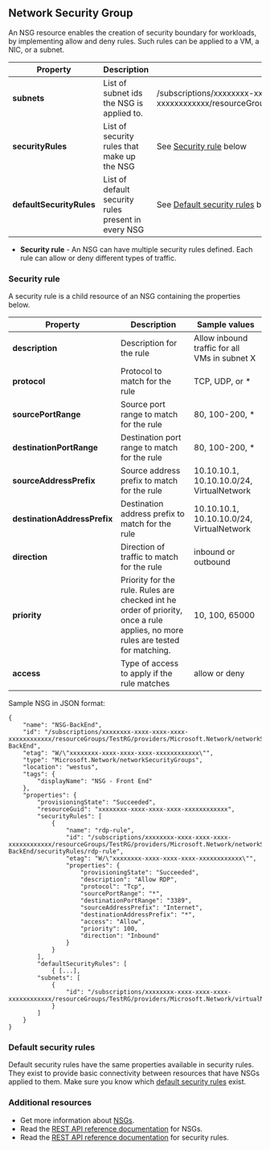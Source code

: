 ## Network Security Group
An NSG resource enables the creation of security boundary for workloads, by implementing allow and deny rules. Such rules can be applied to a VM, a NIC, or a subnet.

| Property | Description | Sample values |
| --- | --- | --- |
| **subnets** |List of subnet ids the NSG is applied to. |/subscriptions/xxxxxxxx-xxxx-xxxx-xxxx-xxxxxxxxxxxx/resourceGroups/TestRG/providers/Microsoft.Network/virtualNetworks/TestVNet/subnets/FrontEnd |
| **securityRules** |List of security rules that make up the NSG |See [Security rule](#Security-rule) below |
| **defaultSecurityRules** |List of default security rules present in every NSG |See [Default security rules](#Default-security-rules) below |

* **Security rule** - An NSG can have multiple security rules defined. Each rule can allow or deny different types of traffic.

### Security rule
A security rule is a child resource of an NSG containing the properties below.

| Property | Description | Sample values |
| --- | --- | --- |
| **description** |Description for the rule |Allow inbound traffic for all VMs in subnet X |
| **protocol** |Protocol to match for the rule |TCP, UDP, or * |
| **sourcePortRange** |Source port range to match for the rule |80, 100-200, * |
| **destinationPortRange** |Destination port range to match for the rule |80, 100-200, * |
| **sourceAddressPrefix** |Source address prefix to match for the rule |10.10.10.1, 10.10.10.0/24, VirtualNetwork |
| **destinationAddressPrefix** |Destination address prefix to match for the rule |10.10.10.1, 10.10.10.0/24, VirtualNetwork |
| **direction** |Direction of traffic to match for the rule |inbound or outbound |
| **priority** |Priority for the rule. Rules are checked int he order of priority, once a rule applies, no more rules are tested for matching. |10, 100, 65000 |
| **access** |Type of access to apply if the rule matches |allow or deny |

Sample NSG in JSON format:

    {
        "name": "NSG-BackEnd",
        "id": "/subscriptions/xxxxxxxx-xxxx-xxxx-xxxx-xxxxxxxxxxxx/resourceGroups/TestRG/providers/Microsoft.Network/networkSecurityGroups/NSG-BackEnd",
        "etag": "W/\"xxxxxxxx-xxxx-xxxx-xxxx-xxxxxxxxxxxx\"",
        "type": "Microsoft.Network/networkSecurityGroups",
        "location": "westus",
        "tags": {
            "displayName": "NSG - Front End"
        },
        "properties": {
            "provisioningState": "Succeeded",
            "resourceGuid": "xxxxxxxx-xxxx-xxxx-xxxx-xxxxxxxxxxxx",
            "securityRules": [
                {
                    "name": "rdp-rule",
                    "id": "/subscriptions/xxxxxxxx-xxxx-xxxx-xxxx-xxxxxxxxxxxx/resourceGroups/TestRG/providers/Microsoft.Network/networkSecurityGroups/NSG-BackEnd/securityRules/rdp-rule",
                    "etag": "W/\"xxxxxxxx-xxxx-xxxx-xxxx-xxxxxxxxxxxx\"",
                    "properties": {
                        "provisioningState": "Succeeded",
                        "description": "Allow RDP",
                        "protocol": "Tcp",
                        "sourcePortRange": "*",
                        "destinationPortRange": "3389",
                        "sourceAddressPrefix": "Internet",
                        "destinationAddressPrefix": "*",
                        "access": "Allow",
                        "priority": 100,
                        "direction": "Inbound"
                    }
                }
            ],
            "defaultSecurityRules": [
                { [...],
            "subnets": [
                {
                    "id": "/subscriptions/xxxxxxxx-xxxx-xxxx-xxxx-xxxxxxxxxxxx/resourceGroups/TestRG/providers/Microsoft.Network/virtualNetworks/TestVNet/subnets/FrontEnd"
                }
            ]
        }
    }

### Default security rules
Default security rules have the same properties available in security rules. They exist to provide basic connectivity between resources that have NSGs applied to them. Make sure you know which [default security rules](../articles/virtual-network/virtual-networks-nsg.md#Default-Rules) exist. 

### Additional resources
* Get more information about [NSGs](../articles/virtual-network/virtual-networks-nsg.md).
* Read the [REST API reference documentation](https://msdn.microsoft.com/library/azure/mt163615.aspx) for NSGs.
* Read the [REST API reference documentation](https://msdn.microsoft.com/library/azure/mt163580.aspx) for security rules.

